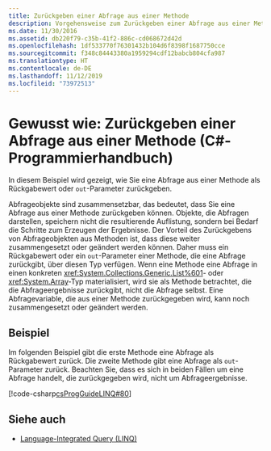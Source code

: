 ```yaml
---
title: Zurückgeben einer Abfrage aus einer Methode
description: Vorgehensweise zum Zurückgeben einer Abfrage aus einer Methode.
ms.date: 11/30/2016
ms.assetid: db220f79-c35b-41f2-886c-cd068672d42d
ms.openlocfilehash: 1df533770f76301432b104d6f8398f1687750cce
ms.sourcegitcommit: f348c84443380a1959294cdf12babcb804cfa987
ms.translationtype: HT
ms.contentlocale: de-DE
ms.lasthandoff: 11/12/2019
ms.locfileid: "73972513"
---
```

# <a name="how-to-return-a-query-from-a-method-c-programming-guide"></a>Gewusst wie: Zurückgeben einer Abfrage aus einer Methode (C#-Programmierhandbuch)
In diesem Beispiel wird gezeigt, wie Sie eine Abfrage aus einer Methode als Rückgabewert oder `out`-Parameter zurückgeben.  
  
 Abfrageobjekte sind zusammensetzbar, das bedeutet, dass Sie eine Abfrage aus einer Methode zurückgeben können. Objekte, die Abfragen darstellen, speichern nicht die resultierende Auflistung, sondern bei Bedarf die Schritte zum Erzeugen der Ergebnisse. Der Vorteil des Zurückgebens von Abfrageobjekten aus Methoden ist, dass diese weiter zusammengesetzt oder geändert werden können. Daher muss ein Rückgabewert oder ein `out`-Parameter einer Methode, die eine Abfrage zurückgibt, über diesen Typ verfügen. Wenn eine Methode eine Abfrage in einen konkreten <xref:System.Collections.Generic.List%601>- oder <xref:System.Array>-Typ materialisiert, wird sie als Methode betrachtet, die die Abfrageergebnisse zurückgibt, nicht die Abfrage selbst. Eine Abfragevariable, die aus einer Methode zurückgegeben wird, kann noch zusammengesetzt oder geändert werden.  
  
## <a name="example"></a>Beispiel  
 Im folgenden Beispiel gibt die erste Methode eine Abfrage als Rückgabewert zurück. Die zweite Methode gibt eine Abfrage als `out`-Parameter zurück. Beachten Sie, dass es sich in beiden Fällen um eine Abfrage handelt, die zurückgegeben wird, nicht um Abfrageergebnisse.  
  
 [!code-csharp[csProgGuideLINQ#80](~/samples/snippets/csharp/concepts/linq/how-to-return-a-query-from-a-method_1.cs)]  

## <a name="see-also"></a>Siehe auch

- [Language-Integrated Query (LINQ)](index.md)
